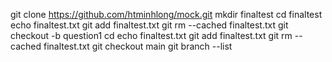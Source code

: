 git clone https://github.com/htminhlong/mock.git
mkdir finaltest
cd finaltest
echo finaltest.txt
git add finaltest.txt
git rm --cached finaltest.txt
git checkout -b question1
cd 
echo finaltest.txt
git add finaltest.txt
git rm --cached finaltest.txt
git checkout main
git branch --list
